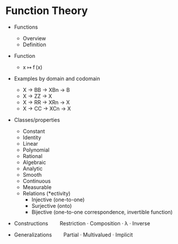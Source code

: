 # Function Theory

* Functions
  * Overview
  * Definition



* Function
  - x ↦ f (x)
* Examples by domain and codomain
  - X → BB → XBn → B
  - X → ZZ → X
  - X → RR → XRn → X
  - X → CC → XCn → X
* Classes/properties
  - Constant
  - Identity
  - Linear
  - Polynomial
  - Rational
  - Algebraic
  - Analytic
  - Smooth
  - Continuous
  - Measurable
  * Relations (*ectivity)
    - Injective (one-to-one)
    - Surjective (onto)
    - Bijective (one-to-one correspondence, invertible function)

* Constructions  
Restriction · Composition · λ · Inverse

* Generalizations  
Partial · Multivalued · Implicit
